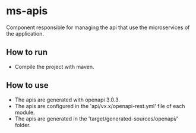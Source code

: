 # ms-apis
Component responsible for managing the api that use the microservices of the application.

## How to run
- Compile the project with maven.

## How to use
- The apis are generated with openapi 3.0.3.
- The apis are configured in the 'api/vx.x/openapi-rest.yml' file of each module.
- The apis are generated in the 'target/generated-sources/openapi/' folder.

